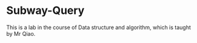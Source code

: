 # Subway-Query
This is a lab in the course of Data structure and algorithm, which is taught by Mr Qiao.

